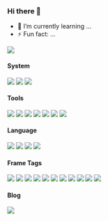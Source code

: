 ### Hi there 👋

- 🌱 I’m currently learning ...
- ⚡ Fun fact: ...

![](https://github-readme-stats.vercel.app/api?username=Lilayzzz&theme=dark)


#### System

[![](https://img.shields.io/badge/Windows10-0078D6?&logo=Windows&logoColor=ffffff)](https://www.microsoftstore.com.cn/software/windows)
[![](https://img.shields.io/badge/CentOS-3DDC84?logo=Linux&logoColor=ffffff)](https://www.centos.org//)
[![](https://img.shields.io/badge/MAC-FE6722?logo=apple&logoColor=ffffff)](https://www.apple.com.cn/ipados/ipados-14/)

#### Tools

[![](https://img.shields.io/badge/IntelliJ%20IDEA-FE305E?logo=IntelliJ%20IDEA&logoColor=ffffff)](https://www.jetbrains.com/)
[![](https://img.shields.io/badge/VisualStudio-00B3FF?logo=VisualStudio&logoColor=\FE305E)](https://code.visualstudio.com/)
[![](https://img.shields.io/badge/Google-1BD88A?logo=Google&logoColor=ffffff)](https://www.google.com/)
[![](https://img.shields.io/badge/Microsoft%20Edge%20-366DBF?logo=Microsoft%20Edge&logoColor=ffffff)](https://www.microsoft.com/zh-cn/edge)
[![](https://img.shields.io/badge/Postman-366DBF?logo=Postman&logoColor=ffffff)](https://www.postman.com/)
[![](https://img.shields.io/badge/-Git-F05032?logo=git&logoColor=white)]()
[![](https://img.shields.io/badge/-Svn-F05032?logo=svn&logoColor=white)]()

#### Language

[![](https://img.shields.io/badge/-Java-A8B9CC?logo=java&logoColor=white)]()
[![](https://img.shields.io/badge/-JavaScript-F7DF1E?logo=javascript&logoColor=white)]()
[![](https://img.shields.io/badge/-css-1572B6?logo=css3&logoColor=white)]()
[![](https://img.shields.io/badge/-Linux-FCC624?logo=Linux&logoColor=white)]()

#### Frame Tags

[![](https://img.shields.io/badge/-Spring-4479A1?logo=Spring&logoColor=white)]()
[![](https://img.shields.io/badge/-SpringBoot-4479A2?logo=SpringBoot&logoColor=white)]()
[![](https://img.shields.io/badge/-SpringCloud-4479A3?logo=Spring&logoColor=white)]()
[![](https://img.shields.io/badge/-MySQL-4479A4?logo=mysql&logoColor=white)]()
[![](https://img.shields.io/badge/-PostgreSql-4479A5?logo=PostgreSql&logoColor=white)]()
[![](https://img.shields.io/badge/-Oracle-4479A6?logo=Oracle&logoColor=white)]()
[![](https://img.shields.io/badge/-RabbitMq-4479A7?logo=RabbitMq&logoColor=white)]()
[![](https://img.shields.io/badge/-RocketMq-4479A8?logo=RocketMq&logoColor=white)]()
[![](https://img.shields.io/badge/-Redis-4479A9?logo=Redis&logoColor=white)]()
[![](https://img.shields.io/badge/-Zookeeper-4479A1?logo=Zookeeper&logoColor=white)]()
[![](https://img.shields.io/badge/-Kafka-4479A1?logo=Kafka&logoColor=white)]()

#### Blog

[![](https://img.shields.io/badge/Lilay%20Blog-366DBF?logo=blog&logoColor=ffffff)](http://www.lilayzzz.cn/)
